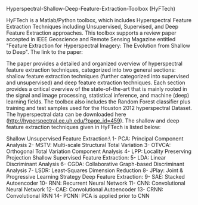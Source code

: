 Hyperspectral-Shallow-Deep-Feature-Extraction-Toolbox (HyFTech)

HyFTech is a Matlab/Python toolbox, which includes Hyperspectral Feature Extraction Techniques including Unsupervised, Supervised, and Deep Feature Extraction approaches. This toolbox supports a review paper accepted in IEEE Geoscience and Remote Sensing Magazine entitled "Feature Extraction for Hyperspectral Imagery: The Evolution from Shallow to Deep". The link to the paper:



The paper provides a detailed and organized overview of hyperspectral feature extraction techniques, categorized into two general sections: shallow feature extraction techniques (further categorized into supervised and unsupervised) and deep feature extraction techniques. Each section provides a critical overview of the state-of-the-art that is mainly rooted in the signal and image processing, statistical inference, and machine (deep) learning fields. The toolbox also includes the Random Forest classifier plus training and test samples used for the Houston 2012 hyperspectral Dataset. The hyperspectral data can be downloaded here (http://hyperspectral.ee.uh.edu/?page_id=459). The shallow and deep feature extraction techniques given in HyFTech is listed below:

Shallow Unsupervised Feature Extraction:\\
1- PCA: Principal Component Analysis
2- MSTV: Multi-scale Structural Total Variation
3- OTVCA: Orthogonal Total Variation Component Analysis
4- LPP: Locality Preserving Projection
Shallow Supervised Feature Extraction:
5- LDA: Linear Discriminant Analysis
6- CGDA: Collaborative Graph-based Discriminant Analysis
7- LSDR: Least-Squares Dimension Reduction
8- JPlay: Joint & Progressive Learning Strategy
Deep Feature Extraction:
9- SAE: Stacked Autoencoder 
10- RNN: Recurrent Neural Network
11- CNN: Convolutional Neural Network
12- CAE: Convolutional Autoencoder
13- CRNN: Convolutional RNN
14- PCNN: PCA is applied prior to CNN  
